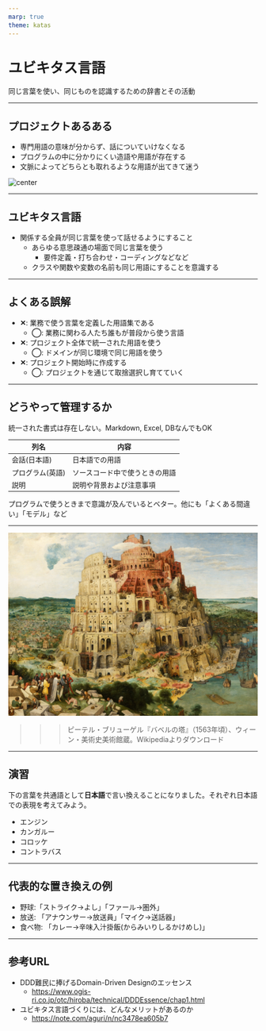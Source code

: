 ```yaml
---
marp: true
theme: katas
---
```

<!-- 
size: 16:9
paginate: true
-->
<!-- header: 勉強会#-->

# ユビキタス言語
同じ言葉を使い、同じものを認識するための辞書とその活動

<!-- 「ユビキタス」とは、いつでもどこでも存在するという遍在を表す言葉です。 ITにおいては、コンピューターやネットワークが遍在し、使いたいときに場所を選ばずに利用できることなどを表す用語としてユビキタスが使われている。
https://www.ntt.com/bizon/glossary/j-y/ubiquitous.html -->
<!-- 元はエリック・エヴァンスの書いた「ドメイン駆動設計」という本で出てきた用語。ドメイン駆動設計は、開発対象をドメインという同じ言葉が通じる範囲で区切って、設計やコミュニケーションから実装に至るまで同じ言葉を使って設計していく開発、というかモデリング手法 -->

---
## プロジェクトあるある

* 専門用語の意味が分からず、話についていけなくなる
* プログラムの中に分かりにくい造語や用語が存在する
* 文脈によってどちらとも取れるような用語が出てきて迷う

![center](https://kroki.io/plantuml/svg/eNpzKC5JLCopzc3hUszMS84pTUlVcDaJd87PK0nMzEst0isASfk4RvqHhsT7OPq5BDs7BrhqaHJxBaQWFefnaSTqKDxuWvG4efPj5s7HzcseN-953LQNSOooKClpwhQl6Sg8nbbt2dK1j5sbQSqaF6BIJ-sovJzW_XzmLuzSKToKL5aterJn1vMl-yASXA6peSlAhwEAdedPnw==)

<!-- これはつまりそれぞれの人やドキュメント・ソースコードが別の言葉を話しているのと同義 -->

---
## ユビキタス言語

* 関係する全員が同じ言葉を使って話せるようにすること
    * あらゆる意思疎通の場面で同じ言葉を使う
        * 要件定義・打ち合わせ・コーディングなどなど
    * クラスや関数や変数の名前も同じ用語にすることを意識する

---

## よくある誤解

* **✕**: 業務で使う言葉を定義した用語集である
    * **◯**: 業務に関わる人たち誰もが普段から使う言語
* **✕**: プロジェクト全体で統一された用語を使う
    * **◯**: ドメインが同じ環境で同じ用語を使う
* **✕**: プロジェクト開始時に作成する
    * **◯**: プロジェクトを通じて取捨選択し育てていく

<!-- 「いつでもどこでも誰もが」と「使う」という2つの観点がポイント。使わなければ意味がない。 -->

<!-- そもそも「言語」と言っているのがポイント。 -->
<!-- ユビキタス用語集と呼んでいないのに注意 -->
<!-- ユビキタス自体がどこにでもあるという意味を持っているように、開発のあらゆる場面で使うからこそ効果が出るという話 -->

---

## どうやって管理するか

統一された書式は存在しない。Markdown, Excel, DBなんでもOK

|列名|内容|
|---|---|
|会話(日本語)|日本語での用語|
|プログラム(英語)|ソースコード中で使うときの用語|
|説明|説明や背景および注意事項|

プログラムで使うときまで意識が及んでいるとベター。他にも「よくある間違い」「モデル」など

---

![](assets/17-tower_of_babel.jpg)

>>> ピーテル・ブリューゲル『バベルの塔』（1563年頃）、ウィーン・美術史美術館蔵。Wikipediaよりダウンロード
<!-- 
天にも届く神の領域まで手を伸ばす塔を建設しようとしたが、神によって阻まれ失敗してしまった。空想的で実現不可能な計画を「バベルの塔」と揶揄することがある。
神がこの建設を阻止した方法はなんだったか。それは「言語」だった。共通の言語の下で建設を進めていた中、神はそれぞれが異なる言語を話すようにした。これによって現場は混乱し、塔の建設を止め、世界各地に散ってしまった。
名前を付け、共通の認識とすることがいかに大事か、という話。 -->

<!-- * ユビキタス言語とバベルの塔 -->

<!-- ソクラテスは文字を使うのを禁じていた。対話を重視していたことから、文字を使うと記憶が破壊されると。流行り始めた書き言葉が「なんだそんなもの」と嫌いだったみたい。老害ですね。 -->
<!-- エピソードとして、演説を暗唱している青年がカンニングペーパーをチラッと見てるのをソクラテスが目撃して、「なんで文字なんか使ってるんだお前！」と激怒したらしい。カンニングしたことを怒るのではなく -->

<!-- ちなみにこのソクラテス、醜男だったことで知られています。弟子のプラトンに「我が師ソクラテスは世界で１番醜い。しかし１番賢い」と言われていたそうです。完全に舐められてます -->
<!-- 名言に「太ったブタであるよりも痩せたソクラテスであれ」。実際のソクラテスの風貌は背が低く、頭髪は禿げ上がり、丸々と太ったブタのようだったらしいが、後の世の人にもひどい言われよう -->

<!-- ソクラテスの妻が世界三大悪妻というのも。 -->

---

## 演習

下の言葉を共通語として**日本語**で言い換えることになりました。それぞれ日本語での表現を考えてみよう。

* エンジン
* カンガルー
* コロッケ
* コントラバス

<!-- 解答を見せる際のコメント： -->
<!-- 太平洋戦争前後のおり、アメリカやイギリスとの対立が深まる中で英語を敵性語とみなし「言動が軽々しく浮わついている(軽佻浮薄(けいちょうふはく))」といって排除する行動が高まった。政府の統制によるものだけでなく、民間団体や町内会からも発生していたというバカみたいなことをやってたわけで。今日の問題はその中で登場した置き換えを例に挙げてます -->

---

## 代表的な置き換えの例

* 野球:「ストライク→よし」「ファール→圏外」
* 放送: 「アナウンサー→放送員」「マイク→送話器」
* 食べ物: 「カレー→辛味入汁掛飯(からみいりしるかけめし)」

---

## 参考URL

* DDD難民に捧げるDomain-Driven Designのエッセンス
    * https://www.ogis-ri.co.jp/otc/hiroba/technical/DDDEssence/chap1.html
* ユビキタス言語づくりには、どんなメリットがあるのか
    * https://note.com/aguri/n/nc3478ea605b7